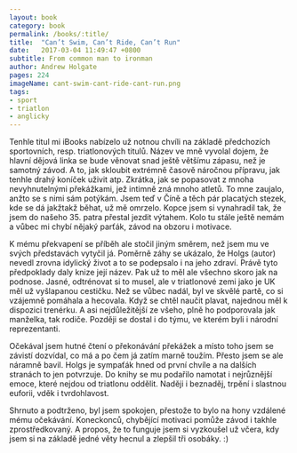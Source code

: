```yaml
---
layout: book
category: book
permalink: /books/:title/
title:  "Can’t Swim, Can’t Ride, Can’t Run"
date:   2017-03-04 11:49:47 +0800
subtitle: From common man to ironman
author: Andrew Holgate
pages: 224
imageName: cant-swim-cant-ride-cant-run.png
tags:
- sport
- triatlon
- anglicky
---
```

Tenhle titul mi iBooks nabízelo už notnou chvíli na základě předchozích sportovních, resp. triatlonových titulů. Název ve mně vyvolal dojem, že hlavní dějová linka se bude věnovat snad ještě většímu zápasu, než je samotný závod. A to, jak skloubit extrémně časově náročnou přípravu, jak tenhle drahý koníček uživit atp. Zkrátka, jak se popasovat z mnoha nevyhnutelnými překážkami, jež intimně zná mnoho atletů. To mne zaujalo, anžto se s nimi sám potýkám. Jsem teď v Číně a těch pár placatých stezek, kde se dá jakžtakž běhat, už mě omrzelo. Kopce jsem si vynahradil tak, že jsem do našeho 35. patra přestal jezdit výtahem. Kolo tu stále ještě nemám a vůbec mi chybí nějaký parťák, závod na obzoru i motivace.

K mému překvapení se příběh ale stočil jiným směrem, než jsem mu ve svých představách vytyčil já. Poměrně záhy se ukázalo, že Holgs (autor) nevedl zrovna idylický život a to se podepsalo i na jeho zdraví. Právě tyto předpoklady daly knize její název. Pak už to měl ale všechno skoro jak na podnose. Jasné, odtrénovat si to musel, ale v triatlonové zemi jako je UK měl už vyšlapanou cestičku. Než se vůbec nadál, byl ve skvělé partě, co si vzájemně pomáhala a hecovala. Když se chtěl naučit plavat, najednou měl k dispozici trenérku. A asi nejdůležitější ze všeho, plně ho podporovala jak manželka, tak rodiče. Později se dostal i do týmu, ve kterém byli i národní reprezentanti.

Očekával jsem hutné čtení o překonávání překážek a místo toho jsem se závistí dozvídal, co má a po čem já zatím marně toužím. Přesto jsem se ale náramně bavil. Holgs je sympaťák hned od první chvíle a na dalších stranách to jen potvrzuje. Do knihy se mu podařilo namotat i nejrůznější emoce, které nejdou od triatlonu oddělit. Naději i beznaděj, trpění i slastnou euforii,  vděk i tvrdohlavost.

Shrnuto a podtrženo, byl jsem spokojen, přestože to bylo na hony vzdálené mému očekávání. Koneckonců, chybějící motivaci pomůže závod i takhle zprostředkovaný. A propos, že to funguje jsem si vyzkoušel už včera, kdy jsem si na základě jedné věty hecnul a zlepšil tři osobáky. :)
